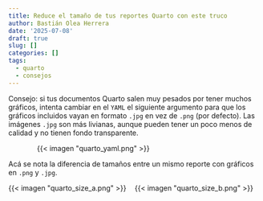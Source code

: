 ```yaml
---
title: Reduce el tamaño de tus reportes Quarto con este truco
author: Bastián Olea Herrera
date: '2025-07-08'
draft: true
slug: []
categories: []
tags:
  - quarto
  - consejos
---
```


Consejo: si tus documentos Quarto salen muy pesados por tener muchos gráficos, intenta cambiar en el `YAML` el siguiente argumento para que los gráficos incluidos vayan en formato `.jpg` en vez de `.png` (por defecto). Las imágenes `.jpg` son más livianas, aunque pueden tener un poco menos de calidad y no tienen fondo transparente.

<div style="max-width:390px; margin:auto">

{{< imagen "quarto_yaml.png" >}}

</div>

Acá se nota la diferencia de tamaños entre un mismo reporte con gráficos en `.png` y `.jpg`.

<div style="display: flex; margin:auto;">
  <div style="flex: 1; margin: auto; padding: 0px;">
  {{< imagen "quarto_size_a.png" >}}
  </div>
  <div style="flex: 1; margin: auto; padding: 0px;">
  {{< imagen "quarto_size_b.png" >}}
  </div>
</div>
